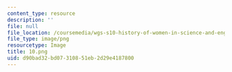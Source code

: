 ```yaml
---
content_type: resource
description: ''
file: null
file_location: /coursemedia/wgs-s10-history-of-women-in-science-and-engineering-fall-2017/d90bad32bd07310851eb2d29e4187800_10.png
file_type: image/png
resourcetype: Image
title: 10.png
uid: d90bad32-bd07-3108-51eb-2d29e4187800
---
```

